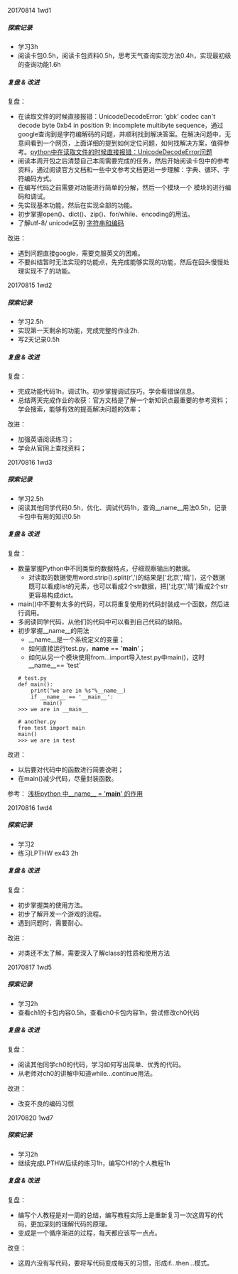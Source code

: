 20170814 1wd1
##### 探索记录
- 学习3h
- 阅读卡包0.5h，阅读卡包资料0.5h，思考天气查询实现方法0.4h，实现最初级的查询功能1.6h

##### 复盘 & 改进
复盘：
- 在读取文件的时候直接报错：UnicodeDecodeError: 'gbk' codec can't decode byte 0xb4 in position 9: incomplete
 multibyte sequence，通过google查询到是字符编解码的问题，并顺利找到解决答案。在解决问题中，无意间看到一个网页，上面详细的提到如何定位问题，如何找解决方案，值得参考。[python中在读取文件的时候直接报错：UnicodeDecodeError问题](https://www.crifan.com/summary_python_unicodedecode_error_possible_reasons_and_solutions/)
- 阅读本周开包之后清楚自己本周需要完成的任务，然后开始阅读卡包中的参考资料，通过阅读官方文档和一些中文参考文档更进一步理解：字典、循环、字符编码方式。
- 在编写代码之前需要对功能进行简单的分解，然后一个模块一个 模块的进行编码和调试。
- 先实现基本功能，然后在实现全部的功能。
- 初步掌握open()、dict()、zip()、for/while、encoding的用法。
- 了解utf-8/ unicode区别 [字符串和编码](https://www.liaoxuefeng.com/wiki/0014316089557264a6b348958f449949df42a6d3a2e542c000/001431664106267f12e9bef7ee14cf6a8776a479bdec9b9000)

改进：
- 遇到问题直接google，需要克服英文的困难。
- 不要纠结暂时无法实现的功能点，先完成能够实现的功能，然后在回头慢慢处理实现不了的功能。


20170815 1wd2
##### 探索记录
- 学习2.5h
- 实现第一天剩余的功能，完成完整的作业2h.
- 写2天记录0.5h

##### 复盘 & 改进
复盘：
- 完成功能代码1h，调试1h。初步掌握调试技巧，学会看错误信息。
- 总结两天完成作业的收获：官方文档是了解一个新知识点最重要的参考资料；学会搜索，能够有效的提高解决问题的效率；


改进：
- 加强英语阅读练习；
- 学会从官网上查找资料；

20170816 1wd3
##### 探索记录
- 学习2.5h
- 阅读其他同学代码0.5h，优化、调试代码1h，查询__name__用法0.5h，记录卡包中有用的知识0.5h

##### 复盘 & 改进
复盘：
- 数量掌握Python中不同类型的数据特点，仔细观察输出的数据。
    - 对读取的数据使用word.strip().split(r',')的结果是['北京','晴']，这个数据既可以看成list的元素，也可以看成2个str数据，把['北京','晴']看成2个str更容易构成dict。
- main()中不要有太多的代码，可以将重复使用的代码封装成一个函数，然后进行调用。
- 多阅读同学代码，从他们的代码中可以看到自己代码的缺陷。
- 初步掌握__name__的用法
    - __name__是一个系统定义的变量；
    - 如何直接运行test.py，__name__ == '__main__'；
    - 如何从另一个模块使用from...import导入test.py中main()，这时__name__== 'test'
    ```
    # test.py
    def main():
        print("we are in %s"%__name__)
        if __name__ == '__main__':
            main()
    >>> we are in __main__
    
    # another.py
    from test import main
    main()
    >>> we are in test

改进：
-  以后要对代码中的函数进行简要说明；
- 在main()减少代码，尽量封装函数。

参考：
[浅析python 中__name__ = '__main__' 的作用](http://www.jb51.net/article/51892.htm)


20170816 1wd4
##### 探索记录
- 学习2
- 练习LPTHW ex43 2h

##### 复盘 & 改进
复盘：
- 初步掌握类的使用方法。
- 初步了解开发一个游戏的流程。
- 遇到问题时，需要耐心。

改进：
- 对类还不太了解，需要深入了解class的性质和使用方法


20170817 1wd5
##### 探索记录
- 学习2h
- 查看ch1的卡包内容0.5h，查看ch0卡包内容1h，尝试修改ch0代码

##### 复盘 & 改进
复盘：
- 阅读其他同学ch0的代码，学习如何写出简单、优秀的代码。
- 从老师对ch0的讲解中知道while...continue用法。

改进：
- 改变不良的编码习惯

20170820 1wd7
##### 探索记录
- 学习2h
- 继续完成LPTHW后续的练习1h，编写CH1的个人教程1h

##### 复盘 & 改进
复盘：
- 编写个人教程是对一周的总结，编写教程实际上是重新复习一次这周写的代码，更加深刻的理解代码的原理。
- 变成是一个循序渐进的过程，每天都应该写一点点。

改变：
- 这周六没有写代码，要将写代码变成每天的习惯，形成if...then...模式。





